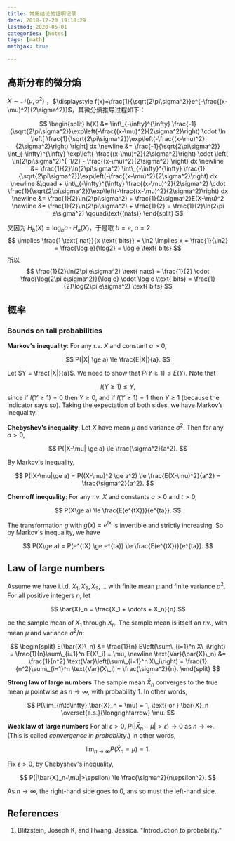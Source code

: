 ```yaml
---
title: 常用结论的证明记录
date: 2018-12-20 19:18:29
lastmod: 2020-05-01
categories: [Notes]
tags: [math]
mathjax: true

---
```


## 高斯分布的微分熵

$X \sim \mathcal{N}(\mu, \sigma^2)~$，$\displaystyle f(x)=\frac{1}{\sqrt{2\pi\sigma^2}}e^{-\frac{(x-\mu)^2}{2\sigma^2}}$，其微分熵推导过程如下：

$$
\begin{split}
h(X) &= \int\_{-\infty}^{\infty}
\frac{-1}{\sqrt{2\pi\sigma^2}}\exp\left(-\frac{(x-\mu)^2}{2\sigma^2}\right) \cdot
\ln \left[
\frac{1}{\sqrt{2\pi\sigma^2}}\exp\left(-\frac{(x-\mu)^2}{2\sigma^2}\right)
\right] dx \newline
&= \frac{-1}{\sqrt{2\pi\sigma^2}} \int_{-\infty}^{\infty}
\exp\left(-\frac{(x-\mu)^2}{2\sigma^2}\right)
\cdot
\left(
\ln(2\pi\sigma^2)^{-1/2} - \frac{(x-\mu)^2}{2\sigma^2}
\right) dx \newline
&= \frac{1}{2}\ln(2\pi\sigma^2) \int\_{-\infty}^{\infty}
\frac{1}{\sqrt{2\pi\sigma^2}}\exp\left(-\frac{(x-\mu)^2}{2\sigma^2}\right) dx \newline
&\quad + \int\_{-\infty}^{\infty}
\frac{(x-\mu)^2}{2\sigma^2} \cdot
\frac{1}{\sqrt{2\pi\sigma^2}}\exp\left(-\frac{(x-\mu)^2}{2\sigma^2}\right) dx \newline
&= \frac{1}{2}\ln(2\pi\sigma^2) + \frac{1}{2\sigma^2}E(X-\mu)^2 \newline
&= \frac{1}{2}\ln(2\pi\sigma^2) + \frac{1}{2} = \frac{1}{2}\ln(2\pi e\sigma^2) \qquad\text{(nats)}
\end{split}
$$

<!-- more -->

又因为 $H_b(X) = \log_ba \cdot H_a(X)$，于是取 $b=e, ~a=2$
$$
\implies \frac{1 \text{ nat}}{x \text{ bits}} = \ln2 \implies x = \frac{1}{\ln2} = \frac{\log e}{\log2} = \log e \text{ bits}
$$
所以
$$
\frac{1}{2}\ln(2\pi e\sigma^2) \text{ nats} =
\frac{1}{2} \cdot \frac{\log(2\pi e\sigma^2)}{\log e} \cdot \log e \text{ bits} =
\frac{1}{2}\log(2\pi e\sigma^2) \text{ bits}
$$

## 概率

### Bounds on tail probabilities

**Markov's inequality**: For any r.v. $X$ and constant $a > 0$,

$$
P(|X| \ge a) \le \frac{E|X|}{a}.
$$

Let $Y = \frac{|X|}{a}$. We need to show that $P(Y\ge 1) \le E(Y)$. Note that

$$
I(Y \ge 1) \le Y,
$$
since if $I(Y \ge 1) = 0$ then $Y \ge 0$, and if $I(Y \ge 1) = 1$ then $Y \ge 1$ (because the indicator says so). Taking the expectation of both sides, we have Markov’s inequality.

**Chebyshev's inequality**: Let $X$ have mean $\mu$ and variance $\sigma^2$. Then for any $a > 0$,

$$
P(|X-\mu| \ge a) \le \frac{\sigma^2}{a^2}.
$$

By Markov's inequality,

$$
P(|X-\mu|\ge a) = P((X-\mu)^2 \ge a^2) \le \frac{E(X-\mu)^2}{a^2} = \frac{\sigma^2}{a^2}.
$$

**Chernoff inequality**: For any r.v. $X$ and constants $a > 0$ and $t>0$,

$$
P(X\ge a) \le \frac{E(e^{tX})}{e^{ta}}.
$$

The transformation $g$ with $g(x) = e^{tx}$ is invertible and strictly increasing. So by Markov's inequality, we have

$$
P(X\ge a) = P(e^{tX} \ge e^{ta}) \le \frac{E(e^{tX})}{e^{ta}}.
$$

## Law of large numbers

Assume we have i.i.d. $X_1, X_2, X_3, \dots$  with finite mean $\mu$ and finite variance $\sigma^2$. For all positive integers $n$, let

$$
\bar{X}_n = \frac{X_1 + \cdots + X_n}{n}
$$

be the sample mean of $X_1$ through $X_n$. The sample mean is itself an r.v., with mean $\mu$ and variance $\sigma^2/n$:

$$
\begin{split}
E(\bar{X}\_n) &= \frac{1}{n} E\left(\sum\_{i=1}^n X\_i\right) = \frac{1}{n}\sum\_{i=1}^n E(X\_i) = \mu, \newline
\text{Var}(\bar{X}\_n) &= \frac{1}{n^2} \text{Var}\left(\sum\_{i=1}^n X\_i\right) = \frac{1}{n^2}\sum\_{i=1}^n \text{Var}(X\_i) = \frac{\sigma^2}{n}.
\end{split}
$$

**Strong law of large numbers** The sample mean $\bar{X}_n$ converges to the true mean $\mu$ pointwise as $n \to \infty$, with probability 1. In other words,

$$
P(\lim_{n\to\infty} \bar{X}_n = \mu) = 1, \text{ or }
\bar{X}_n \overset{a.s.}{\longrightarrow} \mu.
$$

**Weak law of large numbers** For all $\epsilon >0$, $P(|\bar{X}_n-\mu|>\epsilon) \to 0$ as $n\to\infty$. (This is called *convergence in probability*.) In other words,

$$
\lim_{n\to\infty}P(\bar{X}_n = \mu) = 1.
$$

Fix $\epsilon >0$, by Chebyshev's inequality,

$$
P(|\bar{X}_n-\mu|>\epsilon) \le \frac{\sigma^2}{n\epsilon^2}.
$$

As $n\to\infty$, the right-hand side goes to 0, ans so must the left-hand side.

## References

1. Blitzstein, Joseph K, and Hwang, Jessica. "Introduction to probability."
